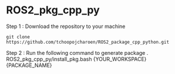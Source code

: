# ROS2_pkg_cpp_py

Step 1 : Download the repository to your machine
```
git clone https://github.com/tchoopojcharoen/ROS2_package_cpp_python.git
```
Step 2 : Run the following command to generate package
. ROS2_pkg_cpp_py/install_pkg.bash {YOUR_WORKSPACE} {PACKAGE_NAME}

```
